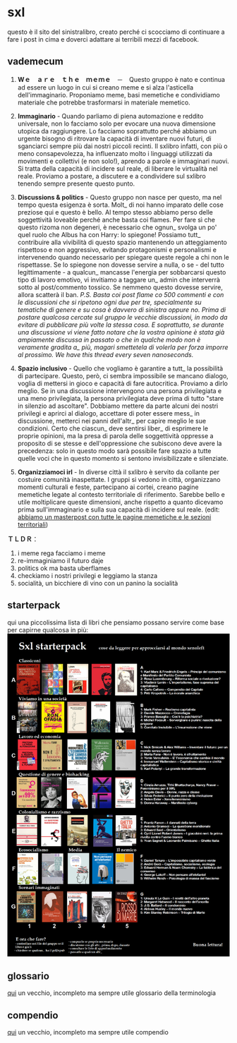 # sxl
questo è il sito del sinistralibro, creato perché ci scocciamo di continuare a fare i post in cima e doverci adattare ai terribili mezzi di facebook.

## vademecum
1. **Wｅ　ａｒｅ　ｔｈｅ　ｍｅｍｅ**　－　Questo gruppo è nato e continua ad essere un luogo in cui si creano meme e si alza l'asticella dell'immaginario. Proponiamo meme, basi memetiche e condividiamo materiale che potrebbe trasformarsi in materiale memetico.

2. **Immaginario** - Quando parliamo di piena automazione e reddito universale, non lo facciamo solo per evocare una nuova dimensione utopica da raggiungere. Lo facciamo soprattutto perché abbiamo un urgente bisogno di ritrovare la capacità di inventare nuovi futuri, di sganciarci sempre più dai nostri piccoli recinti. Il sxlibro infatti, con più o meno consapevolezza, ha influenzato molto i linguaggi utilizzati da movimenti e collettivi (e non solo!), aprendo a parole e immaginari nuovi. Si tratta della capacità di incidere sul reale, di liberare le virtualità nel reale. Proviamo a postare, a discutere e a condividere sul sxlibro tenendo sempre presente questo punto.

3. **Discussions & politics** - Questo gruppo non nasce per questo, ma nel tempo questa esigenza è sorta. Molt_ di noi hanno imparato delle cose preziose qui e questo è bello. Al tempo stesso abbiamo perso delle soggettività loveable perché anche basta coi flames. Per fare sì che questo rizoma non degeneri, è necessario che ognun_ svolga un po' quel ruolo che Albus ha con Harry: lo spiegone! Possiamo tutt_ contribuire alla vivibilità di questo spazio mantenendo un atteggiamento rispettoso e non aggressivo, evitando protagonismi e personalismi e intervenendo quando necessario per spiegare queste regole a chi non le rispettasse. Se lo spiegone non dovesse servire a nulla, o se - del tutto legittimamente - a qualcun_ mancasse l'energia per sobbarcarsi questo tipo di lavoro emotivo, vi invitiamo a taggare un_ admin che interverrà sotto al post/commento tossico. Se nemmeno questo dovesse servire, allora scatterà il ban.
_P.S. Basta coi post flame co 500 commenti e con le discussioni che si ripetono ogni due per tre, specialmente su tematiche di genere e su cosa è davvero di sinistra oppure no. Prima di postare qualcosa cercate sul gruppo le vecchie discussioni, in modo da evitare di pubblicare più volte la stessa cosa. E soprattutto, se durante una discussione vi viene fatto notare che la vostra opinione è stata già ampiamente discussa in passato o che in qualche modo non è veramente gradita a\_ più, magari smettetela di volerla per forza imporre al prossimo. We have this thread every seven nanoseconds._


4. **Spazio inclusivo** - Quello che vogliamo è garantire a tutt_ la possibilità di partecipare. Questo, però, ci sembra impossibile se mancano dialogo, voglia di mettersi in gioco e capacità di fare autocritica. Proviamo a dirlo meglio. Se in una discussione intervengono una persona privilegiata e una meno privilegiata, la persona privilegiata deve prima di tutto "stare in silenzio ad ascoltare". Dobbiamo mettere da parte alcuni dei nostri privilegi e aprirci al dialogo, accettare di poter essere mess_ in discussione, metterci nei panni dell'altr_ per capire meglio le sue condizioni. Certo che ciascun_ deve sentirsi liber_ di esprimere le proprie opinioni, ma la presa di parola delle soggettività oppresse a proposito di se stesse e dell'oppressione che subiscono deve avere la precedenza: solo in questo modo sarà possibile fare spazio a tutte quelle voci che in questo momento si sentono invisibilizzate e silenziate.

5. **Organizziamoci irl** - In diverse città il sxlibro è servito da collante per costuire comunità inaspettate. I gruppi si vedono in città, organizzano momenti culturali e feste, partecipano ai cortei, creano pagine memetiche legate al contesto territoriale di riferimento. Sarebbe bello e utile moltiplicare queste dimensioni, anche rispetto a quanto dicevamo prima sull'immaginario e sulla sua capacità di incidere sul reale.
(edit: [abbiamo un masterpost con tutte le pagine memetiche e le sezioni territoriali](https://m.facebook.com/groups/906276752861186?view=permalink&id=1296268543862003))

**ＴＬＤＲ**：
1. i meme rega facciamo i meme
2. re-immaginiamo il futuro daje
3. politics ok ma basta uberflames
4. checkiamo i nostri privilegi e leggiamo la stanza
5. socialità, un bicchiere di vino con un panino la socialità


## starterpack
qui una piccolissima lista di libri che pensiamo possano servire come base per capirne qualcosa in più: 
![starterpack](starterpack.png)


## glossario
[qui](https://docs.google.com/document/d/176J9tc8bgCLtbAkWr0Wl6O8rpp71IrPT8XLccH43zcE/edit?fbclid=IwAR0ZTGuRKEnuJF4EqBh3EvW9AAH4-2m5cvy4sBZWcs6MDSjtss_KFvOLXeQ) un vecchio, incompleto ma sempre utile glossario della terminologia

## compendio
[qui](https://docs.google.com/document/d/1EEya46_94LaJFyi2ELBjV4qQEawlEsYzEpwMuVvATmk/edit?fbclid=IwAR2ai9uiML81E9LqjMhoaU2d-pJcKZKycoVxBMeUqndNub3LFV2JpSZQRdA) un vecchio, incompleto ma sempre utile compendio
